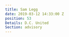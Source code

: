 ```yaml
---
title: Sam Legg
date: 2019-03-12 14:33:00 Z
position: 53
Details: D.C. United
Section: advisory
---
```


